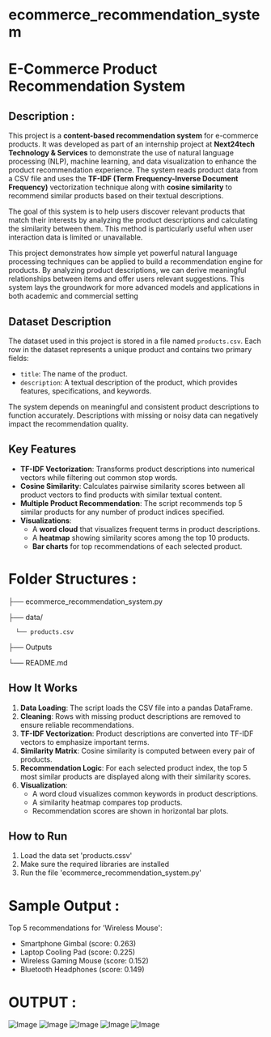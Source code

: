 # ecommerce_recommendation_system

# E-Commerce Product Recommendation System

## Description :

This project is a **content-based recommendation system** for e-commerce products. It was developed as part of an internship project at **Next24tech Technology & Services** to demonstrate the use of natural language processing (NLP), machine learning, and data visualization to enhance the product recommendation experience. The system reads product data from a CSV file and uses the **TF-IDF (Term Frequency-Inverse Document Frequency)** vectorization technique along with **cosine similarity** to recommend similar products based on their textual descriptions.

The goal of this system is to help users discover relevant products that match their interests by analyzing the product descriptions and calculating the similarity between them. This method is particularly useful when user interaction data is limited or unavailable.

This project demonstrates how simple yet powerful natural language processing techniques can be applied to build a recommendation engine for products. By analyzing product descriptions, we can derive meaningful relationships between items and offer users relevant suggestions. This system lays the groundwork for more advanced models and applications in both academic and commercial setting



## Dataset Description

The dataset used in this project is stored in a file named `products.csv`. Each row in the dataset represents a unique product and contains two primary fields:

- `title`: The name of the product.
- `description`: A textual description of the product, which provides features, specifications, and keywords.

The system depends on meaningful and consistent product descriptions to function accurately. Descriptions with missing or noisy data can negatively impact the recommendation quality.


## Key Features

- **TF-IDF Vectorization**: Transforms product descriptions into numerical vectors while filtering out common stop words.
- **Cosine Similarity**: Calculates pairwise similarity scores between all product vectors to find products with similar textual content.
- **Multiple Product Recommendation**: The script recommends top 5 similar products for any number of product indices specified.
- **Visualizations**:
  - A **word cloud** that visualizes frequent terms in product descriptions.
  - A **heatmap** showing similarity scores among the top 10 products.
  - **Bar charts** for top recommendations of each selected product.

# Folder Structures :

├── ecommerce_recommendation_system.py

├── data/

      └── products.csv

├──  Outputs

└── README.md


## How It Works

1. **Data Loading**: The script loads the CSV file into a pandas DataFrame.
2. **Cleaning**: Rows with missing product descriptions are removed to ensure reliable recommendations.
3. **TF-IDF Vectorization**: Product descriptions are converted into TF-IDF vectors to emphasize important terms.
4. **Similarity Matrix**: Cosine similarity is computed between every pair of products.
5. **Recommendation Logic**: For each selected product index, the top 5 most similar products are displayed along with their similarity scores.
6. **Visualization**:
   - A word cloud visualizes common keywords in product descriptions.
   - A similarity heatmap compares top products.
   - Recommendation scores are shown in horizontal bar plots.



## How to Run
1. Load the data set 'products.cssv'
2. Make sure the required libraries are installed
3. Run the file 'ecommerce_recommendation_system.py'


# Sample Output :
Top 5 recommendations for 'Wireless Mouse':
  - Smartphone Gimbal (score: 0.263)
  - Laptop Cooling Pad (score: 0.225)
  - Wireless Gaming Mouse (score: 0.152)
  - Bluetooth Headphones (score: 0.149)


# OUTPUT :

![Image](https://github.com/user-attachments/assets/c8d44a7f-844c-4e9a-88c3-05b9227f0de9)
![Image](https://github.com/user-attachments/assets/bd8d17fb-2bb6-4733-8526-61d73536397c)
![Image](https://github.com/user-attachments/assets/b6cd00b6-a821-44d7-948d-a9129de633cf)
![Image](https://github.com/user-attachments/assets/434d0602-0ac7-4036-b82a-06136ec8012f)
![Image](https://github.com/user-attachments/assets/a83ae3ae-cd26-48a5-9cfd-6ae04258c323)


